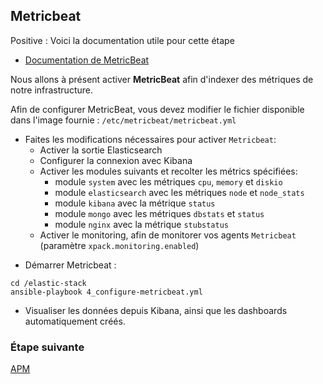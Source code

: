 ## Metricbeat

Positive
: Voici la documentation utile pour cette étape

- [Documentation de MetricBeat](https://www.elastic.co/guide/en/beats/metricbeat/current/index.html)

Nous allons à présent activer **MetricBeat** afin d'indexer des métriques de notre infrastructure.

Afin de configurer MetricBeat, vous devez modifier le fichier disponible dans l'image fournie : `/etc/metricbeat/metricbeat.yml`

- Faites les modifications nécessaires pour activer `Metricbeat`:
  - Activer la sortie Elasticsearch
  - Configurer la connexion avec Kibana
  - Activer les modules suivants et recolter les métrics spécifiées:
    - module `system` avec les métriques `cpu`, `memory` et `diskio`
    - module `elasticsearch` avec les métriques `node` et `node_stats`
    - module `kibana` avec la métrique `status`
    - module `mongo` avec les métriques `dbstats` et `status`
    - module `nginx` avec la métrique `stubstatus`
  - Activer le monitoring, afin de monitorer vos agents `Metricbeat` (paramètre `xpack.monitoring.enabled`)

* Démarrer Metricbeat :

```
cd /elastic-stack
ansible-playbook 4_configure-metricbeat.yml
```

- Visualiser les données depuis Kibana, ainsi que les dashboards automatiquement créés.

### Étape suivante

[APM](https://codelab-elastic.firebaseapp.com/#5)
